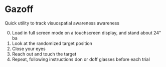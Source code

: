 # Gazoff

Quick utility to track visuospatial awareness awareness

0. Load in full screen mode on a touchscreen display, and stand about 24" ba
1. Look at the randomized target position
2. Close your eyes
3. Reach out and touch the target
4. Repeat, following instructions don or doff glasses before each trial

